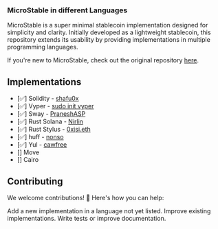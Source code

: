 ### MicroStable in different Languages

MicroStable is a super minimal stablecoin implementation designed for simplicity and clarity. Initially developed as a lightweight stablecoin, this repository extends its usability by providing implementations in multiple programming languages.

If you're new to MicroStable, check out the original repository [here](https://github.com/shafu0x/MicroStable/tree/main).

## Implementations

- [✅] Solidity - [shafu0x](https://x.com/shafu0x)
- [✅] Vyper - [sudo init vyper](https://x.com/big_tech_sux)
- [✅] Sway - [PraneshASP](https://x.com/0xasp_)
- [✅] Rust Solana - [Nirlin](https://x.com/0xnirlin)
- [✅] Rust Stylus - [0xjsi.eth](https://x.com/0xjsieth)
- [✅] huff - [nonso](https://github.com/0xnonso/microstable-huff)
- [✅] Yul - [cawfree](https://github.com/cawfree/MicroStable-Yul)
- [] Move
- [] Cairo

## Contributing

We welcome contributions! 🎉 Here's how you can help:

Add a new implementation in a language not yet listed.
Improve existing implementations.
Write tests or improve documentation.

